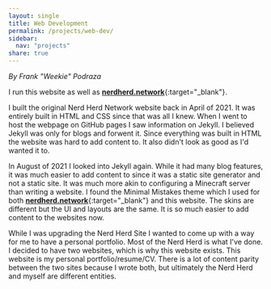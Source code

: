 ```yaml
---
layout: single
title: Web Development
permalink: /projects/web-dev/
sidebar:
  nav: "projects"
share: true
---
```


_By Frank "Weekie" Podraza_

I run this website as well as [**nerdherd.network**](https://www.nerdherd.network/){:target="_blank"}.

I built the original Nerd Herd Network website back in April of 2021. It was entirely built in HTML and CSS since that was all I knew. When I went to host the webpage on GitHub pages I saw information on Jekyll. I believed Jekyll was only for blogs and forwent it. Since everything was built in HTML the website was hard to add content to. It also didn't look as good as I'd wanted it to.

In August of 2021 I looked into Jekyll again. While it had many blog features, it was much easier to add content to since it was a static site generator and not a static site. It was much more akin to configuring a Minecraft server than writing a website. I found the Minimal Mistakes theme which I used for both  [**nerdherd.network**](https://www.nerdherd.network/){:target="_blank"} and this website. The skins are different but the UI and layouts are the same. It is so much easier to add content to the websites now.

While I was upgrading the Nerd Herd Site I wanted to come up with a way for me to have a personal portfolio. Most of the Nerd Herd is what I've done. I decided to have two websites, which is why this website exists. This website is my personal portfolio/resume/CV. There is a lot of content parity between the two sites because I wrote both, but ultimately the Nerd Herd and myself are different entities. 
